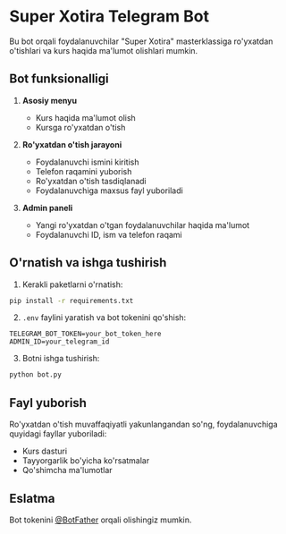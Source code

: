 # Super Xotira Telegram Bot

Bu bot orqali foydalanuvchilar "Super Xotira" masterklassiga ro'yxatdan o'tishlari va kurs haqida ma'lumot olishlari mumkin.

## Bot funksionalligi

1. **Asosiy menyu**
   - Kurs haqida ma'lumot olish
   - Kursga ro'yxatdan o'tish

2. **Ro'yxatdan o'tish jarayoni**
   - Foydalanuvchi ismini kiritish
   - Telefon raqamini yuborish
   - Ro'yxatdan o'tish tasdiqlanadi
   - Foydalanuvchiga maxsus fayl yuboriladi

3. **Admin paneli**
   - Yangi ro'yxatdan o'tgan foydalanuvchilar haqida ma'lumot
   - Foydalanuvchi ID, ism va telefon raqami

## O'rnatish va ishga tushirish

1. Kerakli paketlarni o'rnatish:
```bash
pip install -r requirements.txt
```

2. `.env` faylini yaratish va bot tokenini qo'shish:
```
TELEGRAM_BOT_TOKEN=your_bot_token_here
ADMIN_ID=your_telegram_id
```

3. Botni ishga tushirish:
```bash
python bot.py
```

## Fayl yuborish

Ro'yxatdan o'tish muvaffaqiyatli yakunlangandan so'ng, foydalanuvchiga quyidagi fayllar yuboriladi:
- Kurs dasturi
- Tayyorgarlik bo'yicha ko'rsatmalar
- Qo'shimcha ma'lumotlar

## Eslatma

Bot tokenini [@BotFather](https://t.me/botfather) orqali olishingiz mumkin. 